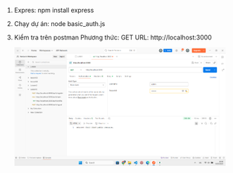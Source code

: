 1. Expres: npm install express
2. Chạy dự án: node basic_auth.js
3. Kiểm tra trên postman
   Phương thức: GET
   URL: http://localhost:3000

   ![1758800924130](image/README/1758800924130.png)
